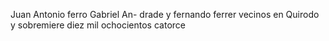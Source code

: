 Juan Antonio ferro Gabriel An- drade y fernando ferrer vecinos en Quirodo y sobremiere diez mil ochocientos catorce